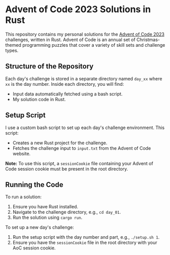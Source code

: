 # Advent of Code 2023 Solutions in Rust

This repository contains my personal solutions for the [Advent of Code 2023](https://adventofcode.com/2023) challenges, written in Rust.
Advent of Code is an annual set of Christmas-themed programming puzzles that cover a variety of skill sets and challenge types.

## Structure of the Repository

Each day's challenge is stored in a separate directory named `day_xx` where `xx` is the day number. 
Inside each directory, you will find:

- Input data automatically fetched using a bash script.
- My solution code in Rust.

## Setup Script

I use a custom bash script to set up each day's challenge environment. This script:

- Creates a new Rust project for the challenge.
- Fetches the challenge input to `input.txt` from the Advent of Code website.

**Note:** To use this script, a `sessionCookie` file containing your Advent of Code session cookie must be present in the root directory.

## Running the Code

To run a solution:

1. Ensure you have Rust installed.
2. Navigate to the challenge directory, e.g., `cd day_01`.
3. Run the solution using `cargo run`.

To set up a new day's challenge:

1. Run the setup script with the day number and part, e.g., `./setup.sh 1`.
2. Ensure you have the `sessionCookie` file in the root directory with your AoC session cookie.

